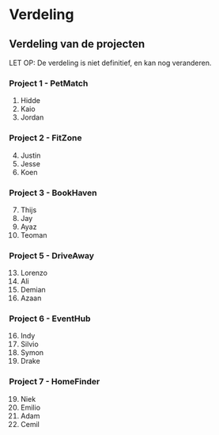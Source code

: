 # Verdeling

## Verdeling van de projecten

LET OP: De verdeling is niet definitief, en kan nog veranderen.

### Project 1 - PetMatch

1. Hidde
2. Kaio
3. Jordan

### Project 2 - FitZone

4. Justin
5. Jesse
6. Koen

### Project 3 - BookHaven

7. Thijs
8. Jay
9. Ayaz
10. Teoman



### Project 5 - DriveAway

13. Lorenzo
14. Ali
15. Demian
16. Azaan

### Project 6 - EventHub

16. Indy
17. Silvio
18. Symon
19. Drake

### Project 7 - HomeFinder

19. Niek
20. Emilio
21. Adam
22. Cemil